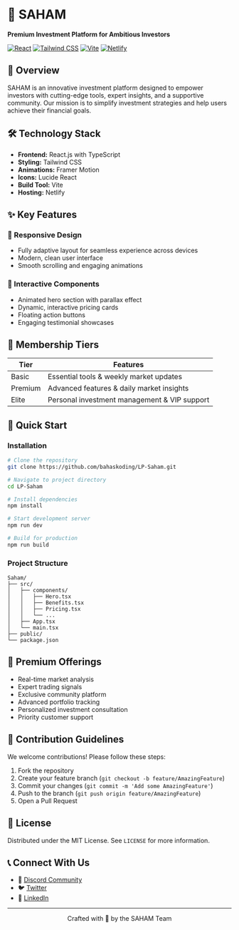 # 🚀 SAHAM

**Premium Investment Platform for Ambitious Investors**

[![React](https://img.shields.io/badge/React-20232A?style=for-the-badge&logo=react&logoColor=61DAFB)](https://reactjs.org/)
[![Tailwind CSS](https://img.shields.io/badge/Tailwind_CSS-38B2AC?style=for-the-badge&logo=tailwind-css&logoColor=white)](https://tailwindcss.com/)
[![Vite](https://img.shields.io/badge/Vite-B73BFE?style=for-the-badge&logo=vite&logoColor=FFD62E)](https://vitejs.dev/)
[![Netlify](https://img.shields.io/badge/Netlify-00C7B7?style=for-the-badge&logo=netlify&logoColor=white)](https://www.netlify.com/)

## 📝 Overview

SAHAM is an innovative investment platform designed to empower investors with cutting-edge tools, expert insights, and a supportive community. Our mission is to simplify investment strategies and help users achieve their financial goals.

## 🛠️ Technology Stack

- **Frontend:** React.js with TypeScript
- **Styling:** Tailwind CSS
- **Animations:** Framer Motion
- **Icons:** Lucide React
- **Build Tool:** Vite
- **Hosting:** Netlify

## ✨ Key Features

### 📱 Responsive Design
- Fully adaptive layout for seamless experience across devices
- Modern, clean user interface
- Smooth scrolling and engaging animations

### 🌟 Interactive Components
- Animated hero section with parallax effect
- Dynamic, interactive pricing cards
- Floating action buttons
- Engaging testimonial showcases

## 💎 Membership Tiers

| Tier     | Features                              |
|----------|---------------------------------------|
| Basic    | Essential tools & weekly market updates |
| Premium  | Advanced features & daily market insights |
| Elite    | Personal investment management & VIP support |

## 🚀 Quick Start

### Installation

```bash
# Clone the repository
git clone https://github.com/bahaskoding/LP-Saham.git

# Navigate to project directory
cd LP-Saham

# Install dependencies
npm install

# Start development server
npm run dev

# Build for production
npm run build
```

### Project Structure

```
Saham/
├── src/
│   ├── components/
│   │   ├── Hero.tsx
│   │   ├── Benefits.tsx
│   │   ├── Pricing.tsx
│   │   └── ...
│   ├── App.tsx
│   └── main.tsx
├── public/
└── package.json
```

## 🌟 Premium Offerings

- Real-time market analysis
- Expert trading signals
- Exclusive community platform
- Advanced portfolio tracking
- Personalized investment consultation
- Priority customer support

## 🤝 Contribution Guidelines

We welcome contributions! Please follow these steps:

1. Fork the repository
2. Create your feature branch (`git checkout -b feature/AmazingFeature`)
3. Commit your changes (`git commit -m 'Add some AmazingFeature'`)
4. Push to the branch (`git push origin feature/AmazingFeature`)
5. Open a Pull Request

## 📜 License

Distributed under the MIT License. See `LICENSE` for more information.

## 📞 Connect With Us

- 💬 [Discord Community](https://discord.gg/your-invite-link)
- 🐦 [Twitter](https://twitter.com/saham)
- 💼 [LinkedIn](https://linkedin.com/company/saham)

---

<div align="center">
  Crafted with 💖 by the SAHAM Team
</div>